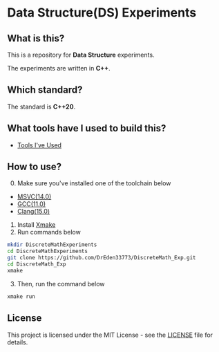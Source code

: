 # Data Structure(DS) Experiments

## What is this?

This is a repository for __Data Structure__ experiments.

The experiments are written in __C++__.

## Which standard?

The standard is __C++20__.

## What tools have I used to build this?

- [Tools I've Used](./doc/Tools.md)

## How to use?

0. Make sure you've installed one of the toolchain below

- [MSVC(14.0)](https://visualstudio.microsoft.com/downloads/)
- [GCC(11.0)](https://gcc.gnu.org/)
- [Clang(15.0)](https://clang.llvm.org/)

1. Install [Xmake](https://xmake.io/#/)
2. Run commands below

```bash
mkdir DiscreteMathExperiments
cd DiscreteMathExperiments
git clone https://github.com/DrEden33773/DiscreteMath_Exp.git
cd DiscreteMath_Exp
xmake
```

3. Then, run the command below

```bash
xmake run
```

## License

This project is licensed under the MIT License - see the [LICENSE](./LICENSE) file for details.

